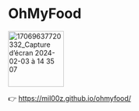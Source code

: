# OhMyFood

<img width="114" alt="17069637720332_Capture d’écran 2024-02-03 à 14 35 07" src="https://github.com/Mil00Z/ohmyfood/assets/26485097/2f082cd2-6839-4fbd-a73c-9f767ffc90f8">

👉 https://mil00z.github.io/ohmyfood/

